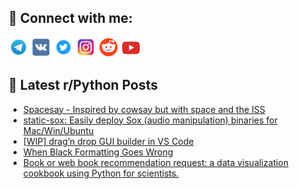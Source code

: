 ## 🔎 Connect with me:
[<img src="https://github.com/bullbesh/bullbesh/blob/main/images/Telegram.png" width="32" height="32" />](https://t.me/bullbesh)
[<img src="https://github.com/bullbesh/bullbesh/blob/main/images/VK.png" width="32" height="32" />](https://vk.com/bullbesh)
[<img src="https://github.com/bullbesh/bullbesh/blob/main/images/Twitter.png" width="32" height="32" />](https://twitter.com/bullbesh1)
[<img src="https://github.com/bullbesh/bullbesh/blob/main/images/Instagram.png" width="32" height="32" />](https://www.instagram.com/bullbesh)
[<img src="https://github.com/bullbesh/bullbesh/blob/main/images/Reddit.png" width="32" height="32" />](https://www.reddit.com/user/bullbesh)
[<img src="https://github.com/bullbesh/bullbesh/blob/main/images/YouTube.png" width="32" height="32" />](https://www.youtube.com/channel/UCtfjRs6uzgq5mfm8S06WTcg)

## 📕 Latest r/Python Posts
<!-- BLOG-POST-LIST:START -->
- [Spacesay - Inspired by cowsay but with space and the ISS](https://www.reddit.com/r/Python/comments/119b2sf/spacesay_inspired_by_cowsay_but_with_space_and/)
- [static-sox: Easily deploy Sox &lpar;audio manipulation&rpar; binaries for Mac/Win/Ubuntu](https://www.reddit.com/r/Python/comments/119b1an/staticsox_easily_deploy_sox_audio_manipulation/)
- [[WIP] drag’n drop GUI builder in VS Code](https://www.reddit.com/r/Python/comments/1199yxn/wip_dragn_drop_gui_builder_in_vs_code/)
- [When Black Formatting Goes Wrong](https://www.reddit.com/r/Python/comments/1199q3l/when_black_formatting_goes_wrong/)
- [Book or web book recommendation request: a data visualization cookbook using Python for scientists.](https://www.reddit.com/r/Python/comments/1197mc4/book_or_web_book_recommendation_request_a_data/)
<!-- BLOG-POST-LIST:END -->
